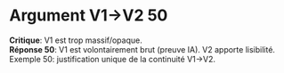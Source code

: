 # Argument V1→V2 50
**Critique**: V1 est trop massif/opaque.  
**Réponse 50**: V1 est volontairement brut (preuve IA). V2 apporte lisibilité.  
Exemple 50: justification unique de la continuité V1→V2.
